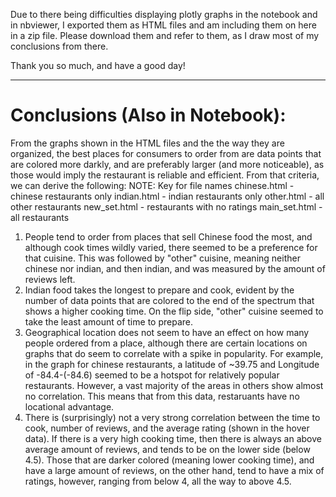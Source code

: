 Due to there being difficulties displaying plotly graphs in the notebook and in nbviewer, I exported them as HTML files and am including them on here in a zip file.
Please download them and refer to them, as I draw most of my conclusions from there.

Thank you so much, and have a good day!

---
# Conclusions (Also in Notebook):
From the graphs shown in the HTML files and the the way they are organized, the best places for consumers to order from are data points that are colored more darkly, and are preferably larger (and more noticeable), as those would imply the restaurant is reliable and efficient. From that criteria, we can derive the following: 
NOTE: Key for file names
chinese.html - chinese restaurants only
indian.html - indian restaurants only
other.html - all other restaurants
new_set.html - restaurants with no ratings
main_set.html - all restaurants
1. People tend to order from places that sell Chinese food the most, and although cook times wildly varied, there seemed to be a preference for that cuisine. This was followed by "other" cuisine, meaning neither chinese nor indian, and then indian, and was measured by the amount of reviews left.
2. Indian food takes the longest to prepare and cook, evident by the number of data points that are colored to the end of the spectrum that shows a higher cooking time. On the flip side, "other" cuisine seemed to take the least amount of time to prepare.
3. Geographical location does not seem to have an effect on how many people ordered from a place, although there are certain locations on graphs that do seem to correlate with a spike in popularity. For example, in the graph for chinese restaurants, a latitude of ~39.75 and Longitude of -84.4-(-84.6) seemed to be a hotspot for relatively popular restaurants. However, a vast majority of the areas in others show almost no correlation. This means that from this data, restaruants have no locational advantage.
4. There is (surprisingly) not a very strong correlation between the time to cook, number of reviews, and the average rating (shown in the hover data). If there is a very high cooking time, then there is always an above average amount of reviews, and tends to be on the lower side (below 4.5). Those that are darker colored (meaning lower cooking time), and have a large amount of reviews, on the other hand, tend to have a mix of ratings, however, ranging from below 4, all the way to above 4.5.

